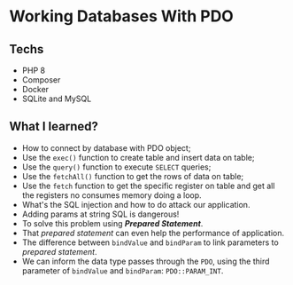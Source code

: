 # Working Databases With PDO

## Techs

- PHP 8
- Composer
- Docker
- SQLite and MySQL

## What I learned?

- How to connect by database with PDO object;
- Use the `exec()` function to create table and insert data on table;
- Use the `query()` function to execute `SELECT` queries;
- Use the `fetchAll()` function to get the rows of data on table;
- Use the `fetch` function to get the specific register on table and get all the registers no consumes memory doing a loop.
- What's the SQL injection and how to do attack our application.
- Adding params at string SQL is dangerous!
- To solve this problem using **_Prepared Statement_**.
- That _prepared statement_ can even help the performance of application.
- The difference between `bindValue` and `bindParam` to link parameters to _prepared statement_.
- We can inform the data type passes through the `PDO`, using the third parameter of `bindValue` and `bindParam`: `PDO::PARAM_INT`.

